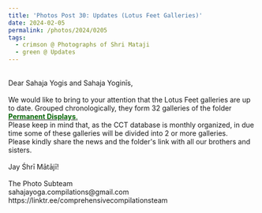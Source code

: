```yaml
---
title: 'Photos Post 30: Updates (Lotus Feet Galleries)'
date: 2024-02-05
permalink: /photos/2024/0205
tags:
  - crimson @ Photographs of Shri Mataji
  - green @ Updates
---
```


<p>
<br>
Dear Sahaja Yogis and Sahaja Yoginīs,<br>
<br>
We would like to bring to your attention that the Lotus Feet galleries are up to date. Grouped chronologically, they form 32 galleries of the folder
<a href="https://eternalmoments.smugmug.com/Permanent-Displays"> <font color="DarkGreen"><b>Permanent Displays</b>.</font></a><br>
Please keep in mind that, as the CCT database is monthly organized, in due time some of these galleries will be divided into 2 or more galleries.<br>
Please kindly share the news and the folder's link with all our brothers and sisters.<br>
<br>
Jay Śhrī Mātājī!<br>
<br>
The Photo Subteam<br>
sahajayoga.compilations@gmail.com<br>
https://linktr.ee/comprehensivecompilationsteam<br>
</p>